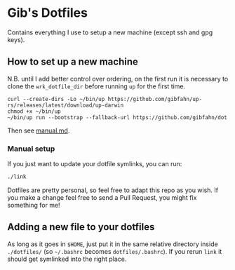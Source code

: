 # Gib's Dotfiles

Contains everything I use to setup a new machine (except ssh and gpg keys).

## How to set up a new machine

N.B. until I add better control over ordering, on the first run it is
necessary to clone the `wrk_dotfile_dir` before running `up` for the first time.

```shell
curl --create-dirs -Lo ~/bin/up https://github.com/gibfahn/up-rs/releases/latest/download/up-darwin
chmod +x ~/bin/up
~/bin/up run --bootstrap --fallback-url https://github.com/gibfahn/dot
```

Then see [manual.md][].

### Manual setup

If you just want to update your dotfile symlinks, you can run:

```sh
./link
```

Dotfiles are pretty personal, so feel free to adapt this repo as you wish. If you make a change feel
free to send a Pull Request, you might fix something for me!

## Adding a new file to your dotfiles

As long as it goes in `$HOME`, just put it in the same relative directory inside `./dotfiles/` (so
`~/.bashrc` becomes `dotfiles/.bashrc`). If you rerun `link` it should get symlinked into the right
place.

[manual.md]: /setup/manual.md
